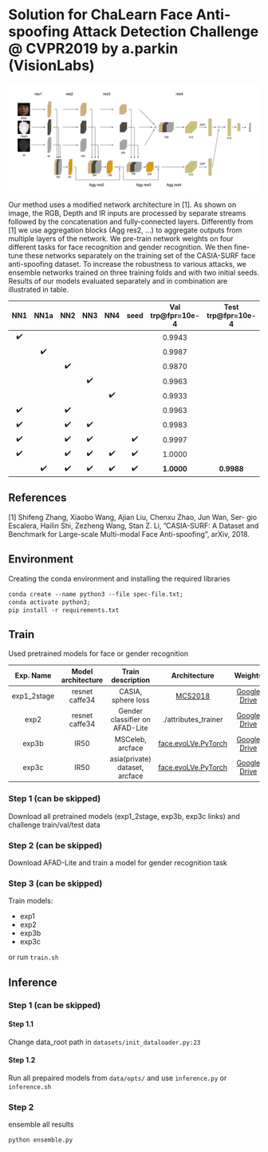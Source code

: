 # Solution for ChaLearn Face Anti-spoofing Attack Detection Challenge @ CVPR2019 by a.parkin (VisionLabs)

![Alt text](fact_sheets/figures/net.jpg?raw=true "Network Architecture")

Our method uses a modified network architecture in [1]. As shown on image, the RGB, Depth and IR inputs are processed by separate streams followed by the concatenation and fully-connected layers. Differently from [1] we use aggregation blocks (Agg res2, ...) to aggregate outputs from multiple layers of the network. We pre-train network weights on four different tasks for face recognition and gender recognition. We then fine- tune these networks separately on the training set of the CASIA-SURF face anti-spoofing dataset. To increase the robustness to various attacks, we ensemble networks trained on three training folds and with two initial seeds. Results of our models evaluated separately and in combination are illustrated in table.

| NN1 | NN1a | NN2 | NN3 | NN4 | seed | Val trp@fpr=10e-4 | Test trp@fpr=10e-4 |
|:-----:|:------:|:-----:|:-----:|:-----:|:------:|:-------------------:|:--------------------:|
|:heavy_check_mark:|      |     |     |     |      | 0.9943            |                    |
|     |   :heavy_check_mark:  |     |     |     |      | 0.9987            |                    |
|     |      | :heavy_check_mark:   |     |     |      | 0.9870            |                    |
|     |      |     | :heavy_check_mark:   |     |      | 0.9963            |                    |
|     |      |     |     | :heavy_check_mark:   |      | 0.9933            |                    |
| :heavy_check_mark:   |      | :heavy_check_mark:   |     |     |      | 0.9963            |                    |
| :heavy_check_mark:   |      | :heavy_check_mark:   | :heavy_check_mark:   |     |      | 0.9983            |                    |
| :heavy_check_mark:   |      | :heavy_check_mark:   | :heavy_check_mark:   |     | :heavy_check_mark:    | 0.9997            |                    |
| :heavy_check_mark:   |      | :heavy_check_mark:  | :heavy_check_mark:   | :heavy_check_mark:   | :heavy_check_mark:    | 1.0000            |                    |
|     | :heavy_check_mark:    | :heavy_check_mark:   | :heavy_check_mark:   | :heavy_check_mark:   | :heavy_check_mark:    | **1.0000**|**0.9988**|


## References
[1] Shifeng Zhang, Xiaobo Wang, Ajian Liu, Chenxu Zhao, Jun Wan, Ser- gio Escalera, Hailin Shi, Zezheng Wang, Stan Z. Li, ”CASIA-SURF: A Dataset and Benchmark for Large-scale Multi-modal Face Anti-spoofing”, arXiv, 2018.

## Environment
Сreating the conda environment and installing the required libraries

```
conda create --name python3 --file spec-file.txt;
conda activate python3;
pip install -r requirements.txt
```


## Train
Used pretrained models for face or gender recognition

|Exp. Name|Model architecture|Train description|Architecture|Weights|
|:---:|:------------:|:-------------:|:--------:|:---------:|
|exp1_2stage|resnet caffe34|CASIA, sphere loss|[MCS2018](https://github.com/AlexanderParkin/MCS2018.Baseline)|[Google Drive](https://drive.google.com/open?id=1dnfh7rSrGV9_ROQ6TcRU6O1Kn0ZP5kEQ)|
|exp2|resnet caffe34|Gender classifier on AFAD-Lite|./attributes_trainer|[Google Drive](https://drive.google.com/open?id=1-0bM0OV6hgxDWv7f4JvdZRepbfW46k4a)|
|exp3b|IR50|MSCeleb, arcface|[face.evoLVe.PyTorch](https://github.com/ZhaoJ9014/face.evoLVe.PyTorch#Model-Zoo)|[Google Drive](https://drive.google.com/open?id=1-1yfxGjz_6YRsSSpeZPZPjlhJRmkbthe)|
|exp3c|IR50|asia(private) dataset, arcface|[face.evoLVe.PyTorch](https://github.com/ZhaoJ9014/face.evoLVe.PyTorch#Model-Zoo)|[Google Drive](https://drive.google.com/open?id=1-DFXeauUKY0O5-1KWQ0-Ojyu0Nzpf84H)|


### Step 1 (can be skipped)
Download all pretrained models (exp1_2stage, exp3b, exp3c links) and challenge train/val/test data

### Step 2 (can be skipped)
Download AFAD-Lite and train a model for gender recognition task

### Step 3 (can be skipped)

Train models:

* exp1
* exp2
* exp3b
* exp3c

or run ```train.sh```

## Inference
### Step 1 (can be skipped)
#### Step 1.1
Change data_root path in ```datasets/init_dataloader.py:23```
#### Step 1.2
Run all prepaired models from ```data/opts/``` and 
use ```inference.py``` or ```inference.sh```

### Step 2
ensemble all results

```
python ensemble.py
```

